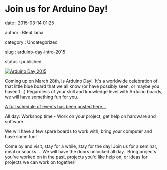 Join us for Arduino Day!
========================

date
:   2015-03-14 01:25

author
:   BleuLlama

category
:   Uncategorized

slug
:   arduino-day-intro-2015

status
:   published

[![Arduino Day
2015](http://day.arduino.cc/assets/images/banners/ARDUINODAY15_banners_720x300.png)](http://day.arduino.cc)

Coming up on March 28th, is Arduino Day!  It's a worldwide celebration
of that little blue board that we all know (or have possibly seen, or
maybe you haven't...) Regardless of your skill and knowledge level with
Arduino boards, we will have something fun for you.

[A full schedule of events has been posted
here...](http://www.interlockroc.org/2015/03/26/arduino-day-2015-schedule/)

All day: Workshop time - Work on your project, get help on hardware and
software...

We will have a few spare boards to work with, bring your computer and
have some fun!

Come by and visit, stay for a while, stay for the day! Join us for a
seminar, meal or snacks...  We will have the doors unlocked all day.
 Bring projects you've worked on in the past, projects you'd like help
on, or ideas for projects we can work on together!
